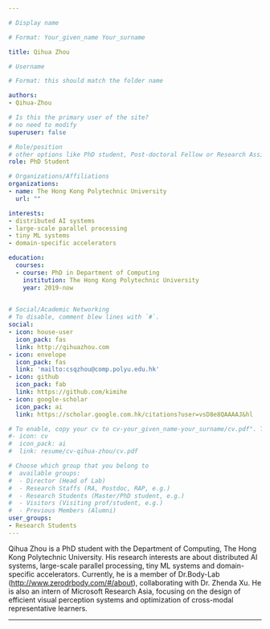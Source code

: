 ```yaml
---

# Display name

# Format: Your_given_name Your_surname 

title: Qihua Zhou

# Username

# Format: this should match the folder name

authors:
- Qihua-Zhou

# Is this the primary user of the site?
# no need to modify 
superuser: false

# Role/position
# other options like PhD student, Post-doctoral Fellow or Research Assistant, e.g..
role: PhD Student

# Organizations/Affiliations
organizations:
- name: The Hong Kong Polytechnic University
  url: ""

interests:
- distributed AI systems
- large-scale parallel processing
- tiny ML systems
- domain-specific accelerators 

education:
  courses:
  - course: PhD in Department of Computing
    institution: The Hong Kong Polytechnic University 
    year: 2019-now
    

# Social/Academic Networking
# To disable, comment blew lines with `#`.
social:
- icon: house-user
  icon_pack: fas
  link: http://qihuazhou.com
- icon: envelope
  icon_pack: fas
  link: 'mailto:csqzhou@comp.polyu.edu.hk'
- icon: github
  icon_pack: fab
  link: https://github.com/kimihe
- icon: google-scholar
  icon_pack: ai
  link: https://scholar.google.com.hk/citations?user=vsD8e8QAAAAJ&hl

# To enable, copy your cv to cv-your_given_name-your_surname/cv.pdf". To disable, comment blew lines with `#`.
#- icon: cv
#  icon_pack: ai
#  link: resume/cv-qihua-zhou/cv.pdf

# Choose which group that you belong to
#  available groups:
#  - Director (Head of Lab)
#  - Research Staffs (RA, Postdoc, RAP, e.g.)
#  - Research Students (Master/PhD student, e.g.)
#  - Visitors (Visiting prof/student, e.g.)
#  - Previous Members (Alumni)
user_groups:
- Research Students
---
```


Qihua Zhou is a PhD student with the Department of Computing, The Hong Kong Polytechnic University. His research interests are about distributed AI systems, large-scale parallel processing, tiny ML systems and domain-specific accelerators. Currently, he is a member of Dr.Body-Lab (http://www.zerodrbody.com/#/about), collaborating with Dr. Zhenda Xu. He is also an intern of Microsoft Research Asia, focusing on the design of efficient visual perception systems and optimization of cross-modal representative learners.

---
